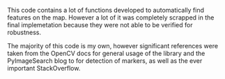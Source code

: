 This code contains a lot of functions developed to automatically find features on the map. However a lot of it was completely scrapped in the final implemetation because they were not able to be verified for robustness.

The majority of this code is my own, however significant references were taken from the OpenCV docs for general usage of the library and the PyImageSearch blog to for detection of markers, as well as the ever important StackOverflow.